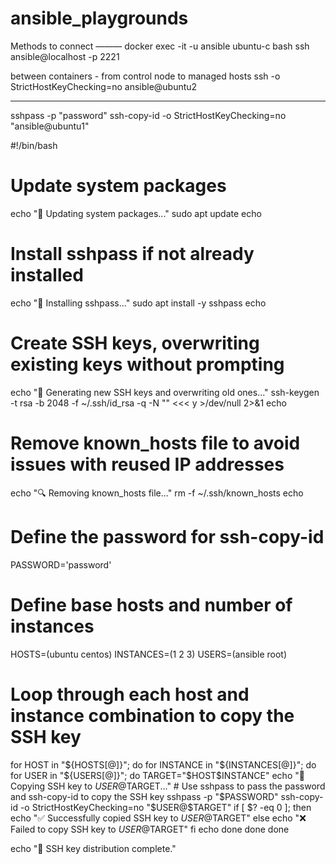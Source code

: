 # ansible_playgrounds

Methods to connect
———
docker exec -it -u ansible ubuntu-c bash
ssh ansible@localhost -p 2221   

between containers - from control node to managed hosts
ssh -o StrictHostKeyChecking=no ansible@ubuntu2

---

sshpass -p "password" ssh-copy-id -o StrictHostKeyChecking=no "ansible@ubuntu1"


#!/bin/bash

# Update system packages
echo "🔄 Updating system packages..."
sudo apt update
echo

# Install sshpass if not already installed
echo "🔄 Installing sshpass..."
sudo apt install -y sshpass
echo

# Create SSH keys, overwriting existing keys without prompting
echo "🔑 Generating new SSH keys and overwriting old ones..."
ssh-keygen -t rsa -b 2048 -f ~/.ssh/id_rsa -q -N "" <<< y >/dev/null 2>&1
echo

# Remove known_hosts file to avoid issues with reused IP addresses
echo "🔍 Removing known_hosts file..."
rm -f ~/.ssh/known_hosts
echo

# Define the password for ssh-copy-id
PASSWORD='password'

# Define base hosts and number of instances
HOSTS=(ubuntu centos)
INSTANCES=(1 2 3)
USERS=(ansible root)

# Loop through each host and instance combination to copy the SSH key
for HOST in "${HOSTS[@]}"; do
    for INSTANCE in "${INSTANCES[@]}"; do
        for USER in "${USERS[@]}"; do
            TARGET="$HOST$INSTANCE"
            echo "🚀 Copying SSH key to $USER@$TARGET..."
            # Use sshpass to pass the password and ssh-copy-id to copy the SSH key
            sshpass -p "$PASSWORD" ssh-copy-id -o StrictHostKeyChecking=no "$USER@$TARGET"
            if [ $? -eq 0 ]; then
                echo "✅ Successfully copied SSH key to $USER@$TARGET"
            else
                echo "❌ Failed to copy SSH key to $USER@$TARGET"
            fi
            echo
        done
    done
done

echo "🎉 SSH key distribution complete."